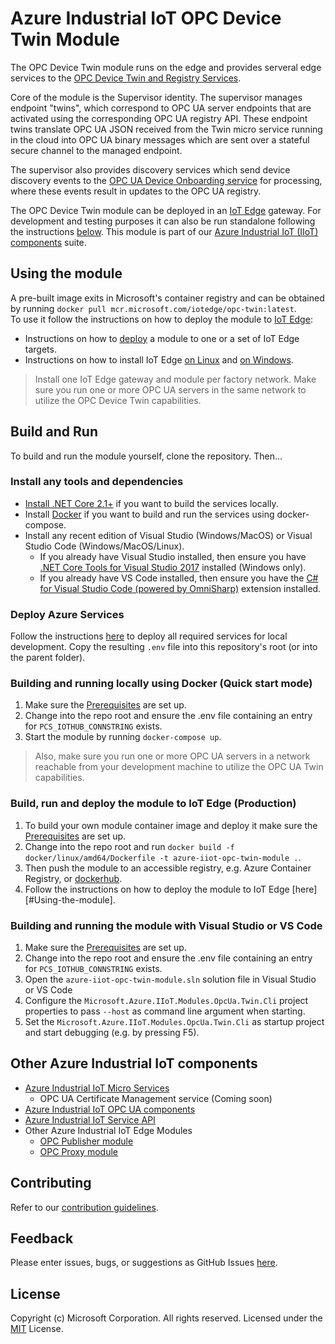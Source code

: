# Azure Industrial IoT OPC Device Twin Module

The OPC Device Twin module runs on the edge and provides serveral edge services to the [OPC Device Twin and Registry Services](https://github.com/Azure/azure-iiot-services). 

Core of the module is the Supervisor identity.  The supervisor manages endpoint "twins", which correspond to OPC UA server endpoints that are activated using the corresponding OPC UA registry API.  These endpoint twins translate OPC UA JSON received from the Twin micro service running in the cloud into OPC UA binary messages which are sent over a stateful secure channel to the managed endpoint.  

The supervisor also provides discovery services which send device discovery events to the [OPC UA Device Onboarding service](https://github.com/Azure/azure-iiot-services) for processing, where these events result in updates to the OPC UA registry.

The OPC Device Twin module can be deployed in an [IoT Edge][iotedge-url] gateway.  For development and testing purposes it can also be run standalone following the instructions [below](#Build-and-Run).  This module is part of our [Azure Industrial IoT (IIoT) components](#Other-Azure-Industrial-IoT-components) suite.

## Using the module

A pre-built image exits in Microsoft's container registry and can be obtained by running `docker pull mcr.microsoft.com/iotedge/opc-twin:latest`.  
To use it follow the instructions on how to deploy the module to [IoT Edge][iotedge-docs-url]:
  * Instructions on how to [deploy](https://docs.microsoft.com/en-us/azure/iot-edge/how-to-deploy-modules-portal) a module to one or a set of IoT Edge targets.
  * Instructions on how to install IoT Edge [on Linux](https://docs.microsoft.com/en-us/azure/iot-edge/quickstart-linux) and [on Windows](https://docs.microsoft.com/en-us/azure/iot-edge/quickstart).

> Install one IoT Edge gateway and module per factory network.  Make sure you run one or more OPC UA servers in the same network to utilize the OPC Device Twin capabilities.

## Build and Run

To build and run the module yourself, clone the repository.  Then...

### Install any tools and dependencies

* [Install .NET Core 2.1+][dotnet-install] if you want to build the services locally.
* Install [Docker][docker-url] if you want to build and run the services using docker-compose.
* Install any recent edition of Visual Studio (Windows/MacOS) or Visual Studio Code (Windows/MacOS/Linux).
   * If you already have Visual Studio installed, then ensure you have [.NET Core Tools for Visual Studio 2017][dotnetcore-tools-url] installed (Windows only).
   * If you already have VS Code installed, then ensure you have the [C# for Visual Studio Code (powered by OmniSharp)][omnisharp-url] extension installed. 

### Deploy Azure Services

Follow the instructions [here](https://github.com/Azure/azure-iiot-services) to deploy all required services for local development.  Copy the resulting `.env` file into this repository's root (or into the parent folder).

### Building and running locally using Docker (Quick start mode)

1. Make sure the [Prerequisites](#Install-any-tools-and-depdendencies) are set up.
1. Change into the repo root and ensure the .env file containing an entry for `PCS_IOTHUB_CONNSTRING` exists.
1. Start the module by running `docker-compose up`.

> Also, make sure you run one or more OPC UA servers in a network reachable from your development machine to utilize the OPC UA Twin capabilities.

### Build, run and deploy the module to IoT Edge (Production)

1. To build your own module container image and deploy it make sure the [Prerequisites](#Install-any-tools-and-depdendencies) are set up.
1. Change into the repo root and run `docker build -f docker/linux/amd64/Dockerfile -t azure-iiot-opc-twin-module .`. 
1. Then push the module to an accessible registry, e.g. Azure Container Registry, or [dockerhub][dockerhub-url].
1. Follow the instructions on how to deploy the module to IoT Edge [here][#Using-the-module].

### Building and running the module with Visual Studio or VS Code

1. Make sure the [Prerequisites](#Install-any-tools-and-depdendencies) are set up.
1. Change into the repo root and ensure the .env file containing an entry for `PCS_IOTHUB_CONNSTRING` exists.
1. Open the `azure-iiot-opc-twin-module.sln` solution file in Visual Studio or VS Code
1. Configure the `Microsoft.Azure.IIoT.Modules.OpcUa.Twin.Cli` project properties to pass `--host` as command line argument when starting. 
1. Set the `Microsoft.Azure.IIoT.Modules.OpcUa.Twin.Cli` as startup project and start debugging (e.g. by pressing F5).

## Other Azure Industrial IoT components

* [Azure Industrial IoT Micro Services](https://github.com/Azure/azure-iiot-services)
  * OPC UA Certificate Management service (Coming soon)
* [Azure Industrial IoT OPC UA components](https://github.com/Azure/azure-iiot-opc-ua)
* [Azure Industrial IoT Service API](https://github.com/Azure/azure-iiot-services-api)
* Other Azure Industrial IoT Edge Modules
  * [OPC Publisher module](https://github.com/Azure/iot-edge-opc-publisher)
  * [OPC Proxy module](https://github.com/Azure/iot-edge-opc-proxy)

## Contributing

Refer to our [contribution guidelines](CONTRIBUTING.md).

## Feedback

Please enter issues, bugs, or suggestions as GitHub Issues [here](https://github.com/Azure/azure-iiot-services/issues).

## License

Copyright (c) Microsoft Corporation. All rights reserved.
Licensed under the [MIT](LICENSE) License.

[run-with-docker-url]: https://docs.microsoft.com/azure/iot-suite/iot-suite-remote-monitoring-deploy-local#run-the-microservices-in-docker
[rm-arch-url]: https://docs.microsoft.com/azure/iot-suite/iot-suite-remote-monitoring-sample-walkthrough
[postman-url]: https://www.getpostman.com
[dockerhub-url]: https://dockerhub.io
[iotedge-url]: https://github.com/Azure/iotedge
[iotedge-docs-url]: https://docs.microsoft.com/azure/iot-edge/
[iothub-docs-url]: https://docs.microsoft.com/azure/iot-hub/
[docker-url]: https://www.docker.com/
[dotnet-install]: https://www.microsoft.com/net/learn/get-started
[vs-install-url]: https://www.visualstudio.com/downloads
[dotnetcore-tools-url]: https://www.microsoft.com/net/core#windowsvs2017
[omnisharp-url]: https://github.com/OmniSharp/omnisharp-vscode
[windows-envvars-howto-url]: https://superuser.com/questions/949560/how-do-i-set-system-environment-variables-in-windows-10
[iothub-connstring-blog]: https://blogs.msdn.microsoft.com/iotdev/2017/05/09/understand-different-connection-strings-in-azure-iot-hub/
[deploy-rm]: https://docs.microsoft.com/azure/iot-suite/iot-suite-remote-monitoring-deploy
[deploy-local]: https://docs.microsoft.com/azure/iot-suite/iot-suite-remote-monitoring-deploy-local#deploy-the-azure-services
[disable-auth]: https://github.com/Azure/azure-iot-pcs-remote-monitoring-dotnet/wiki/Developer-Reference-Guide#disable-authentication
